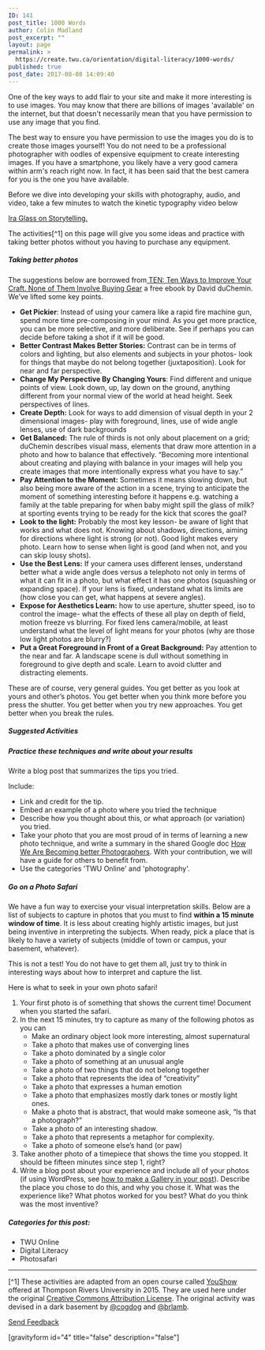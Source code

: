 ```yaml
---
ID: 141
post_title: 1000 Words
author: Colin Madland
post_excerpt: ""
layout: page
permalink: >
  https://create.twu.ca/orientation/digital-literacy/1000-words/
published: true
post_date: 2017-08-08 14:09:40
---
```

One of the key ways to add flair to your site and make it more interesting is to use images. You may know that there are billions of images 'available' on the internet, but that doesn't necessarily mean that you have permission to use any image that you find.

The best way to ensure you have permission to use the images you do is to create those images yourself! You do not need to be a professional photographer with oodles of expensive equipment to create interesting images. If you have a smartphone, you likely have a very good camera within arm's reach right now. In fact, it has been said that the best camera for you is the one you have available.

Before we dive into developing your skills with photography, audio, and video, take a few minutes to watch the kinetic typography video below

<a href="https://vimeo.com/24715531">Ira Glass on Storytelling.</a>

The activities[^1] on this page will give you some ideas and practice with taking better photos without you having to purchase any equipment.

<h5>Taking better photos</h5>

The suggestions below are borrowed from<a href="http://craftandvision.com/books/ten/"> TEN: Ten Ways to Improve Your Craft. None of Them Involve Buying Gear</a> a free ebook by David duChemin. We’ve lifted some key points.

<ul>
<li><strong>Get Pickier</strong>: Instead of using your camera like a rapid fire machine gun, spend more time pre-composing in your mind. As you get more practice, you can be more selective, and more deliberate. See if perhaps you can decide before taking a shot if it will be good.</li>
<li><strong>Better Contrast Makes Better Stories:</strong> Contrast can be in terms of colors and lighting, but also elements and subjects in your photos- look for things that maybe do not belong together (juxtaposition). Look for near and far perspective.</li>
<li><strong>Change My Perspective By Changing Yours</strong>: Find different and unique points of view. Look down, up, lay down on the ground, anything different from your normal view of the world at head height. Seek perspectives of lines.</li>
<li><strong>Create Depth:</strong> Look for ways to add dimension of visual depth in your 2 dimensional images- play with foreground, lines, use of wide angle lenses, use of dark backgrounds</li>
<li><strong>Get Balanced:</strong> The rule of thirds is not only about placement on a grid; duChemin describes visual mass, elements that draw more attention in a photo and how to balance that effectively. “Becoming more intentional about creating and playing with balance in your images will help you create images that more intentionally express what you have to say.”</li>
<li><strong>Pay Attention to the Moment:</strong> Sometimes it means slowing down, but also being more aware of the action in a scene, trying to anticipate the moment of something interesting before it happens e.g. watching a family at the table preparing for when baby might spill the glass of milk? at sporting events trying to be ready for the kick that scores the goal?</li>
<li><strong>Look to the light:</strong> Probably the most key lesson- be aware of light that works and what does not. Knowing about shadows, directions, aiming for directions where light is strong (or not). Good light makes every photo. Learn how to sense when light is good (and when not, and you can skip lousy shots).</li>
<li><strong>Use the Best Lens:</strong> If your camera uses different lenses, understand better what a wide angle does versus a telephoto not only in terms of what it can fit in a photo, but what effect it has one photos (squashing or expanding space). If your lens is fixed, understand what its limits are (how close you can get, what happens at severe angles).</li>
<li><strong>Expose for Aesthetics Learn:</strong> how to use aperture, shutter speed, iso to control the image- what the effects of these all play on depth of field, motion freeze vs blurring. For fixed lens camera/mobile, at least understand what the level of light means for your photos (why are those low light photos are blurry?)</li>
<li><strong>Put a Great Foreground in Front of a Great Background:</strong> Pay attention to the near and far. A landscape scene is dull without something in foreground to give depth and scale. Learn to avoid clutter and distracting elements.</li>
</ul>

These are of course, very general guides. You get better as you look at yours and other’s photos. You get better when you think more before you press the shutter. You get better when you try new approaches. You get better when you break the rules.

<h5>Suggested Activities</h5>

<h5>Practice these techniques and write about your results</h5>

Write a blog post that summarizes the tips you tried.

Include:

<ul>
<li>Link and credit for the tip.</li>
<li>Embed an example of a photo where you tried the technique</li>
<li>Describe how you thought about this, or what approach (or variation) you tried.</li>
<li>Take your photo that you are most proud of in terms of learning a new photo technique, and write a summary in the shared Google doc <a href="https://docs.google.com/document/d/15z7L194rakK4jbgshTDNkRm5FmBDGCaZDfXbVQxywTE/edit?usp=sharing">How We Are Becoming better Photographers</a>. With your contribution, we will have a guide for others to benefit from.</li>
<li>Use the categories 'TWU Online' and 'photography'.</li>
</ul>

<h5>Go on a Photo Safari</h5>

We have a fun way to exercise your visual interpretation skills. Below are a list of subjects to capture in photos that you must to find <strong>within a 15 minute window of time</strong>. It is less about creating highly artistic images, but just being inventive in interpreting the subjects. When ready, pick a place that is likely to have a variety of subjects (middle of town or campus, your basement, whatever).

This is not a test! You do not have to get them all, just try to think in interesting ways about how to interpret and capture the list.

Here is what to seek in your own photo safari!

<ol>
<li>Your first photo is of something that shows the current time! Document when you started the safari.</li>
<li>In the next 15 minutes, try to capture as many of the following photos as you can

<ul>
<li>Make an ordinary object look more interesting, almost supernatural</li>
<li>Take a photo that makes use of converging lines</li>
<li>Take a photo dominated by a single color</li>
<li>Take a photo of something at an unusual angle</li>
<li>Take a photo of two things that do not belong together</li>
<li>Take a photo that represents the idea of “creativity”</li>
<li>Take a photo that expresses a human emotion</li>
<li>Take a photo that emphasizes mostly dark tones or mostly light ones.</li>
<li>Make a photo that is abstract, that would make someone ask, “Is that a photograph?”</li>
<li>Take a photo of an interesting shadow.</li>
<li>Take a photo that represents a metaphor for complexity.</li>
<li>Take a photo of someone else’s hand (or paw)</li>
</ul></li>
<li>Take another photo of a timepiece that shows the time you stopped. It should be fifteen minutes since step 1, right?</li>
<li>Write a blog post about your experience and include all of your photos (if using WordPress, see
<a href="http://codex.wordpress.org/The_WordPress_Gallery">how to make a Gallery in your post</a>). Describe the place you chose to do this, and why you chose it. What was the experience like? What photos worked for you best? What do you think was the most inventive?</li>
</ol>

<h5>Categories for this post:</h5>

<ul>
<li>TWU Online</li>
<li>Digital Literacy</li>
<li>Photosafari</li>
</ul>

<hr />

[^1] These activities are adapted from an open course called <a href="http://youshow.trubox.ca/about/schedule/unit-2/">YouShow</a> offered at Thompson Rivers University in 2015. They are used here under the original <a href="http://creativecommons.org/licenses/by/4.0/">Creative Commons Attribution License</a>. The original activity was devised in a dark basement by <a href="https://twitter.com/cogdog">@cogdog</a> and <a href="https://twitter.com/brlamb">@brlamb</a>.

<!--themify_builder_static--><a href="#" data-behavior="toggle" data-label="Send Feedback" data-lesslabel="NVM" data-hover="light-green" data-remove="green"> Send Feedback </a>
 
 <p>[gravityform id="4" title="false" description="false"]</p><!--/themify_builder_static-->